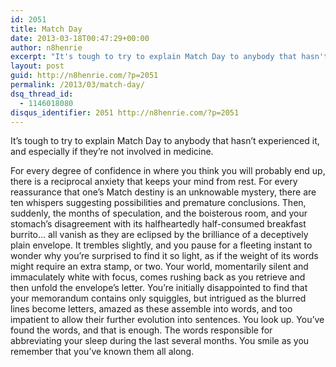 ```yaml
---
id: 2051
title: Match Day
date: 2013-03-18T00:47:29+00:00
author: n8henrie
excerpt: "It's tough to try to explain Match Day to anybody that hasn't experienced it, and especially if they're involved in medicine."
layout: post
guid: http://n8henrie.com/?p=2051
permalink: /2013/03/match-day/
dsq_thread_id:
  - 1146018080
disqus_identifier: 2051 http://n8henrie.com/?p=2051
---
```

It’s tough to try to explain Match Day to anybody that hasn’t experienced it, and especially if they’re not involved in medicine. <!--more-->

For every degree of confidence in where you think you will probably end up, there is a reciprocal anxiety that keeps your mind from rest. For every reassurance that one’s Match destiny is an unknowable mystery, there are ten whispers suggesting possibilities and premature conclusions. Then, suddenly, the months of speculation, and the boisterous room, and your stomach’s disagreement with its halfheartedly half-consumed breakfast burrito… all vanish as they are eclipsed by the brilliance of a deceptively plain envelope. It trembles slightly, and you pause for a fleeting instant to wonder why you’re surprised to find it so light, as if the weight of its words might require an extra stamp, or two. Your world, momentarily silent and immaculately white with focus, comes rushing back as you retrieve and then unfold the envelope’s letter. You’re initially disappointed to find that your memorandum contains only squiggles, but intrigued as the blurred lines become letters, amazed as these assemble into words, and too impatient to allow their further evolution into sentences. You look up. You’ve found the words, and that is enough. The words responsible for abbreviating your sleep during the last several months. You smile as you remember that you’ve known them all along.